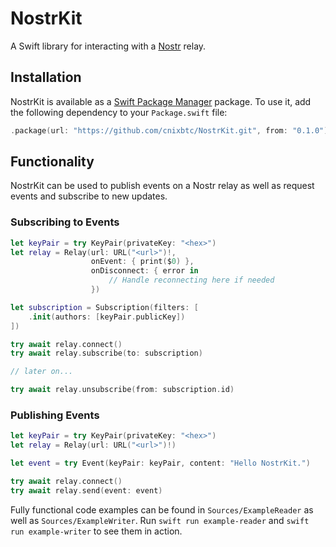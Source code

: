 # NostrKit 

A Swift library for interacting with a [Nostr](https://github.com/nostr-protocol/nostr) relay.

## Installation

NostrKit is available as a [Swift Package Manager](https://swift.org/package-manager/) package.
To use it, add the following dependency to your `Package.swift` file:

``` swift
.package(url: "https://github.com/cnixbtc/NostrKit.git", from: "0.1.0"),
```

## Functionality

NostrKit can be used to publish events on a Nostr relay as well as request events and subscribe to new updates.

### Subscribing to Events

``` swift
let keyPair = try KeyPair(privateKey: "<hex>")
let relay = Relay(url: URL("<url>")!, 
                  onEvent: { print($0) },
                  onDisconnect: { error in 
                      // Handle reconnecting here if needed
                  })

let subscription = Subscription(filters: [
    .init(authors: [keyPair.publicKey])
])

try await relay.connect()
try await relay.subscribe(to: subscription)

// later on...

try await relay.unsubscribe(from: subscription.id)
```

### Publishing Events

``` swift
let keyPair = try KeyPair(privateKey: "<hex>")
let relay = Relay(url: URL("<url>")!)

let event = try Event(keyPair: keyPair, content: "Hello NostrKit.")

try await relay.connect()
try await relay.send(event: event)
```

Fully functional code examples can be found in `Sources/ExampleReader` as well as `Sources/ExampleWriter`.
Run `swift run example-reader` and `swift run example-writer` to see them in action.
